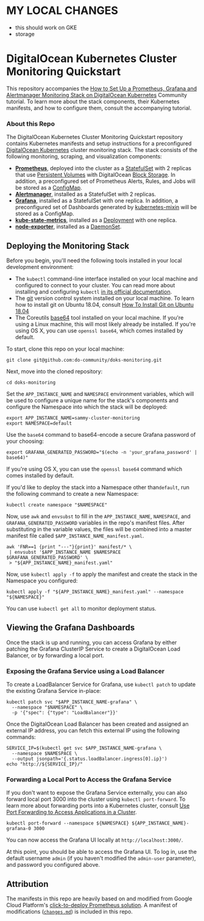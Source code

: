 # MY LOCAL CHANGES

- this should work on GKE
- storage

# DigitalOcean Kubernetes Cluster Monitoring Quickstart

This repository accompanies the [How to Set Up a Prometheus, Grafana and Alertmanager Monitoring Stack on DigitalOcean Kubernetes](https://www.digitalocean.com/community/tutorials/how-to-set-up-a-prometheus-grafana-and-alertmanager-monitoring-stack-on-digitalocean-kubernetes) Community tutorial. To learn more about the stack components, their Kubernetes manifests, and how to configure them, consult the accompanying tutorial.

### About this Repo

The DigitalOcean Kubernetes Cluster Monitoring Quickstart repository contains Kubernetes manifests and setup instructions for a preconfigured [DigitalOcean Kubernetes](https://www.digitalocean.com/products/kubernetes/) cluster monitoring stack. The stack consists of the following monitoring, scraping, and visualization components:

- **[Prometheus](https://prometheus.io/)**, deployed into the cluster as a [StatefulSet](https://kubernetes.io/docs/concepts/workloads/controllers/statefulset/) with 2 replicas that use [Persistent Volumes](https://kubernetes.io/docs/concepts/storage/persistent-volumes/) with DigitalOcean [Block Storage](https://www.digitalocean.com/products/block-storage/). In addition, a preconfigured set of Prometheus Alerts, Rules, and Jobs will be stored as a [ConfigMap](https://kubernetes.io/docs/tasks/configure-pod-container/configure-pod-configmap/).
- **[Alertmanager](https://github.com/prometheus/alertmanager)**, installed as a StatefulSet with 2 replicas.
- **[Grafana](https://grafana.com/)**, installed as a StatefulSet with one replica. In addition, a preconfigured set of Dashboards generated by [kubernetes-mixin](https://github.com/kubernetes-monitoring/kubernetes-mixin) will be stored as a ConfigMap.
- **[kube-state-metrics](https://github.com/kubernetes/kube-state-metrics)**, installed as a [Deployment](https://kubernetes.io/docs/concepts/workloads/controllers/deployment/) with one replica.
- **[node-exporter](https://github.com/prometheus/node_exporter)**, installed as a [DaemonSet](https://kubernetes.io/docs/concepts/workloads/controllers/daemonset/).

## Deploying the Monitoring Stack

Before you begin, you'll need the following tools installed in your local development environment:

- The `kubectl` command-line interface installed on your local machine and configured to connect to your cluster. You can read more about installing and configuring `kubectl` [in its official documentation](https://kubernetes.io/docs/tasks/tools/install-kubectl/).
- The [git](https://git-scm.com/book/en/v2/Getting-Started-Installing-Git) version control system installed on your local machine. To learn how to install git on Ubuntu 18.04, consult [How To Install Git on Ubuntu 18.04](https://www.digitalocean.com/community/tutorials/how-to-install-git-on-ubuntu-18-04)
- The Coreutils [base64](https://www.gnu.org/software/coreutils/manual/html_node/base64-invocation.html) tool installed on your local machine. If you're using a Linux machine, this will most likely already be installed. If you're using OS X, you can use `openssl base64`, which comes installed by default.

To start, clone this repo on your local machine:

```shell
git clone git@github.com:do-community/doks-monitoring.git
```

Next, move into the cloned repository:

```shell
cd doks-monitoring
```

Set the `APP_INSTANCE_NAME` and `NAMESPACE` environment variables, which will be used to configure a unique name for the stack's components and configure the Namespace into which the stack will be deployed:

```shell
export APP_INSTANCE_NAME=sammy-cluster-monitoring
export NAMESPACE=default
```

Use the `base64` command to base64-encode a secure Grafana password of your choosing:

```shell
export GRAFANA_GENERATED_PASSWORD="$(echo -n 'your_grafana_password' | base64)"
```

If you're using OS X, you can use the `openssl base64` command which comes installed by default.

If you'd like to deploy the stack into a Namespace other than`default`, run the following command to create a new Namespace:

```shell
kubectl create namespace "$NAMESPACE"
```

Now, use `awk` and `envsubst` to fill in the `APP_INSTANCE_NAME`, `NAMESPACE`, and `GRAFANA_GENERATED_PASSWORD` variables in the repo's manifest files. After substituting in the variable values, the files will be combined into a master manifest file called `$APP_INSTANCE_NAME_manifest.yaml`.

```shell
awk 'FNR==1 {print "---"}{print}' manifest/* \
 | envsubst '$APP_INSTANCE_NAME $NAMESPACE $GRAFANA_GENERATED_PASSWORD' \
 > "${APP_INSTANCE_NAME}_manifest.yaml"
```

Now, use `kubectl apply -f` to apply the manifest and create the stack in the Namespace you configured:

```shell
kubectl apply -f "${APP_INSTANCE_NAME}_manifest.yaml" --namespace "${NAMESPACE}"
```

You can use `kubectl get all` to monitor deployment status.

## Viewing the Grafana Dashboards

Once the stack is up and running, you can access Grafana by either patching the Grafana ClusterIP Service to create a DigitalOcean Load Balancer, or by forwarding a local port.

### Exposing the Grafana Service using a Load Balancer

To create a LoadBalancer Service for Grafana, use `kubectl patch` to update the existing Grafana Service in-place:

```shell
kubectl patch svc "$APP_INSTANCE_NAME-grafana" \
  --namespace "$NAMESPACE" \
  -p '{"spec": {"type": "LoadBalancer"}}'
```

Once the DigitalOcean Load Balancer has been created and assigned an external IP address, you can fetch this external IP using the following commands:

```shell
SERVICE_IP=$(kubectl get svc $APP_INSTANCE_NAME-grafana \
  --namespace $NAMESPACE \
  --output jsonpath='{.status.loadBalancer.ingress[0].ip}')
echo "http://${SERVICE_IP}/"
```

### Forwarding a Local Port to Access the Grafana Service

If you don't want to expose the Grafana Service externally, you can also forward local port 3000 into the cluster using `kubectl port-forward`. To learn more about forwarding ports into a Kubernetes cluster, consult [Use Port Forwarding to Access Applications in a Cluster](https://kubernetes.io/docs/tasks/access-application-cluster/port-forward-access-application-cluster/).

```shell
kubectl port-forward --namespace ${NAMESPACE} ${APP_INSTANCE_NAME}-grafana-0 3000
```

You can now access the Grafana UI locally at `http://localhost:3000/`.

At this point, you should be able to access the Grafana UI. To log in, use the default username `admin` (if you haven't modified the `admin-user` parameter), and password you configured above.

## Attribution

The manifests in this repo are heavily based on and modified from Google Cloud Platform's [click-to-deploy Prometheus solution](https://github.com/GoogleCloudPlatform/click-to-deploy/tree/master/k8s/prometheus). A manifest of modifications ([`changes.md`](https://github.com/do-community/doks-monitoring/blob/master/changes.md)) is included in this repo.
